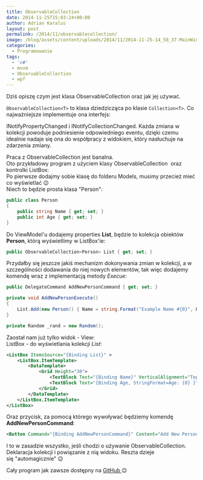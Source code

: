 ```yaml
---
title: ObservableCollection
date: 2014-11-25T15:03:24+00:00
author: Adrian Karalus
layout: post
permalink: /2014/11/observablecollection/
image: /blog/assets/content/uploads/2014/11/2014-11-25-14_58_37-MainWindow.png
categories:
  - Programowanie
tags:
  - 'c#'
  - mvvm
  - ObservableCollection
  - wpf
---
```

Dziś opiszę czym jest klasa ObservableCollection oraz jak jej używać.  
<!--more-->

  
`ObservableCollection<T>` to klasa dziedzicząca po klasie `Collection<T>`. Co najważniejsze implementuje ona interfejs:

INotifyPropertyChanged i INotifyCollectionChanged. Każda zmiana w kolekcji powoduje podniesienie odpowiedniego eventu, dzięki czemu idealnie nadaje się ona do współpracy z widokiem, który nasłuchuje na zdarzenia zmiany.

Praca z ObservableCollection jest banalna.  
Oto przykładowy program z użyciem klasy ObservableCollection  oraz kontrolki ListBox:  
Po pierwsze dodajmy sobie klasę do folderu Models, musimy przecież mieć co wyświetlać 😉  
Niech to będzie prosta klasa "Person":

```csharp
public class Person
{
    public string Name { get; set; }
    public int Age { get; set; }
}
```

Do ViewModel'u dodajemy properties **List**, będzie to kolekcja obiektów **Person**, którą wyświetlimy w ListBox'ie:

```csharp
public ObservableCollection<Person> List { get; set; }
```

Przydałby się jeszcze jakiś mechanizm dokonywania zmian w kolekcji, a w szczególności dodawania do niej nowych elementów, tak więc dodajemy komendę wraz z implementacją metody *Execue*:

```csharp
public DelegateCommand AddNewPersonCommand { get; set; }

private void AddNewPersonExecute()
{
    List.Add(new Person() { Name = string.Format("Example Name #{0}", List.Count + 1), Age = _rand.Next(0 , 130) });
}

private Random _rand = new Random();
```

 

Zaostał nam już tylko widok - View:  
ListBox - do wyświetlania kolekcji *List*:

```xml
<ListBox ItemsSource="{Binding List}" >
    <ListBox.ItemTemplate>
        <DataTemplate>
            <Grid Height="30">
                <TextBlock Text="{Binding Name}" VerticalAlignment="Top" HorizontalAlignment="Left"/>
                <TextBlock Text="{Binding Age, StringFormat=Age: {0} }" VerticalAlignment="Bottom" HorizontalAlignment="Right"/>
            </Grid>
        </DataTemplate>
    </ListBox.ItemTemplate>
</ListBox>
```

Oraz przycisk, za pomocą którego wywoływać będziemy komendę **AddNewPersonCommand**:

```xml
<Button Command="{Binding AddNewPersonCommand}" Content="Add New Person" VerticalAlignment="Center" HorizontalAlignment="Center" Padding="5,2"/>
```

I to w zasadzie wszystko, jeśli chodzi o używanie ObservableCollection. Deklaracja kolekcji i powiązanie z nią widoku. Reszta dzieje się "automagicznie" 😉

Cały program jak zawsze dostępny na [GitHub ](https://github.com/AdrianRamzes/ObservableCollectionExample)😉